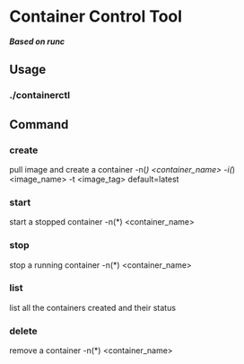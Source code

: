# Container Control Tool
***Based on runc***
## Usage
### ./containerctl <command> <parameters>
## Command
### create 
pull image and create a container
-n(*) <container_name>
-i(*) <image_name>
-t <image_tag> default=latest
### start
start a stopped container
-n(*) <container_name>
### stop
stop a running container
-n(*) <container_name>
### list
list all the containers created and their status
### delete
remove a container
-n(*) <container_name>
